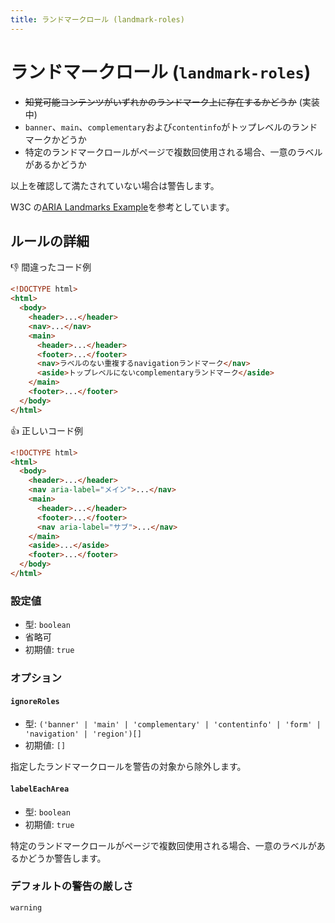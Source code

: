 ```yaml
---
title: ランドマークロール (landmark-roles)
---
```


# ランドマークロール (`landmark-roles`)

- ~~知覚可能コンテンツがいずれかのランドマーク上に存在するかどうか~~ (実装中)
- `banner`、`main`、`complementary`および`contentinfo`がトップレベルのランドマークかどうか
- 特定のランドマークロールがページで複数回使用される場合、一意のラベルがあるかどうか

以上を確認して満たされていない場合は警告します。

W3C の[ARIA Landmarks Example](https://www.w3.org/TR/wai-aria-practices/examples/landmarks/)を参考としています。

## ルールの詳細

👎 間違ったコード例

```html
<!DOCTYPE html>
<html>
  <body>
    <header>...</header>
    <nav>...</nav>
    <main>
      <header>...</header>
      <footer>...</footer>
      <nav>ラベルのない重複するnavigationランドマーク</nav>
      <aside>トップレベルにないcomplementaryランドマーク</aside>
    </main>
    <footer>...</footer>
  </body>
</html>
```

👍 正しいコード例

```html
<!DOCTYPE html>
<html>
  <body>
    <header>...</header>
    <nav aria-label="メイン">...</nav>
    <main>
      <header>...</header>
      <footer>...</footer>
      <nav aria-label="サブ">...</nav>
    </main>
    <aside>...</aside>
    <footer>...</footer>
  </body>
</html>
```

### 設定値

- 型: `boolean`
- 省略可
- 初期値: `true`

### オプション

#### `ignoreRoles`

- 型: `('banner' | 'main' | 'complementary' | 'contentinfo' | 'form' | 'navigation' | 'region')[]`
- 初期値: `[]`

指定したランドマークロールを警告の対象から除外します。

#### `labelEachArea`

- 型: `boolean`
- 初期値: `true`

特定のランドマークロールがページで複数回使用される場合、一意のラベルがあるかどうか警告します。

### デフォルトの警告の厳しさ

`warning`
